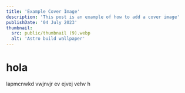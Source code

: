 ```yaml
---
title: 'Example Cover Image'
description: 'This post is an example of how to add a cover image'
publishDate: '04 July 2023'
thumbnail:
  src: public/thumbnail (9).webp
  alt: 'Astro build wallpaper'
---
```


# hola

lapmcnwkd vwjnvjr ev ejvej vehv h
